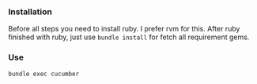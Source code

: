 ### Installation ###

Before all steps you need to install ruby. I prefer rvm for this. After ruby finished with ruby, just use `bundle install` for fetch all requirement gems.

### Use ###

`bundle exec cucumber`
